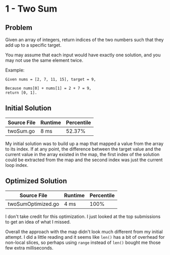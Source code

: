# 1 - Two Sum

## Problem

Given an array of integers, return indices of the two numbers such that they add up to a specific target.

You may assume that each input would have exactly one solution, and you may not use the same element twice.

Example:
```
Given nums = [2, 7, 11, 15], target = 9,

Because nums[0] + nums[1] = 2 + 7 = 9,
return [0, 1].
```

## Initial Solution

| Source File | Runtime | Percentile |
| ----------- | ------- | ---------- |
| twoSum.go | 8 ms | 52.37% |

My initial solution was to build up a map that mapped a value from the array to its index. If at any point, the difference between the target value and the current value in the array existed in the map, the first index of the solution could be extracted from the map and the second index was just the current loop index.

## Optimized Solution

| Source File | Runtime | Percentile |
| ----------- | ------- | ---------- |
| twoSumOptimized.go | 4 ms | 100% |

I don't take credit for this optimization. I just looked at the top submissions to get an idea of what I missed.

Overall the approach with the map didn't look much different from my initial attempt. I did a little reading and it seems like `len()` has a bit of overhead for non-local slices, so perhaps using `range` instead of `len()` bought me those few extra milliseconds.